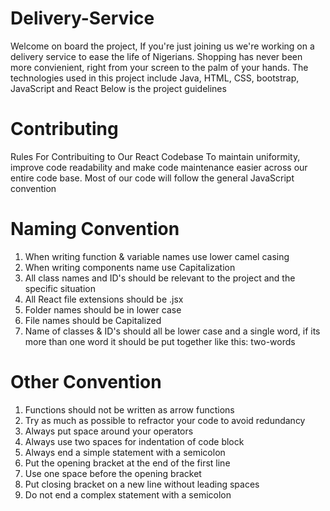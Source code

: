 # Delivery-Service
Welcome on board the project,
If you're just joining us we're working on a delivery service to ease the life of Nigerians.
Shopping has never been more convienient, right from your screen to the palm of your hands.
The technologies used in this project include Java, HTML, CSS, bootstrap, JavaScript and React
Below is the project guidelines

# Contributing
Rules For Contribuiting to Our React Codebase
To maintain uniformity, improve code readability and make code maintenance easier across our entire code base.
Most of our code will follow the general JavaScript convention

# Naming Convention

1. When writing function & variable names use lower camel casing
2. When writing components name use Capitalization
3. All class names and ID's should be relevant to the project and the specific situation
4. All React file extensions should be .jsx
5. Folder names should be in lower case
6. File names should be Capitalized
7. Name of classes & ID's should all be lower case and a single word, if its more than one word it should be put together like this: two-words


# Other Convention

1. Functions should not be written as arrow functions
2. Try as much as possible to refractor your code to avoid redundancy
3. Always put space around your operators
4. Always use two spaces for indentation of code block
5. Always end a simple statement with a semicolon
6. Put the opening bracket at the end of the first line
7. Use one space before the opening bracket
8. Put closing bracket on a new line without leading spaces
9. Do not end a complex statement with a semicolon


